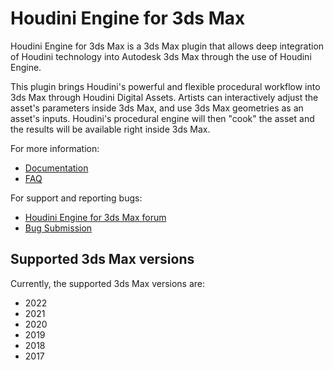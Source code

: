 # Houdini Engine for 3ds Max
Houdini Engine for 3ds Max is a 3ds Max plugin that allows deep integration of
Houdini technology into Autodesk 3ds Max through the use of Houdini Engine.

This plugin brings Houdini's powerful and flexible procedural workflow into 3ds
Max through Houdini Digital Assets. Artists can interactively adjust the asset's
parameters inside 3ds Max, and use 3ds Max geometries as an asset's inputs.
Houdini's procedural engine will then "cook" the asset and the results will be
available right inside 3ds Max.

For more information:
* [Documentation](https://www.sidefx.com/docs/3dsmax/)
* [FAQ](https://www.sidefx.com/faq/houdini-engine-faq/)

For support and reporting bugs:

* [Houdini Engine for 3ds Max forum](https://www.sidefx.com/forum/74/)
* [Bug Submission](https://www.sidefx.com/bugs/submit/)

## Supported 3ds Max versions
Currently, the supported 3ds Max versions are:

* 2022
* 2021
* 2020
* 2019
* 2018
* 2017
